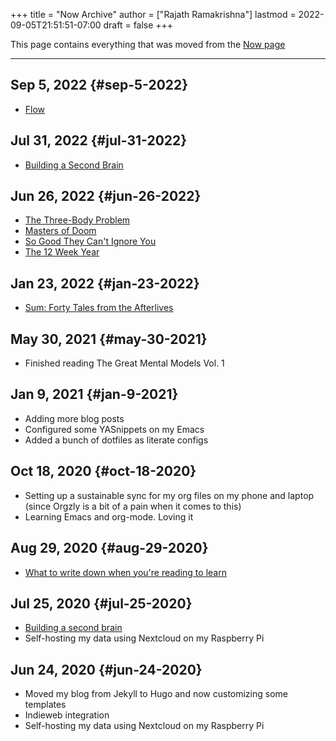 +++
title = "Now Archive"
author = ["Rajath Ramakrishna"]
lastmod = 2022-09-05T21:51:51-07:00
draft = false
+++

This page contains everything that was moved from the [Now page](https://rrajath.com/now/)

---


## Sep 5, 2022 {#sep-5-2022}

-   [Flow](https://www.amazon.com/Flow-Psychology-Experience-Perennial-Classics/dp/0061339202)


## Jul 31, 2022 {#jul-31-2022}

-   [Building a Second Brain](https://www.amazon.com/dp/B09LVVN9L3/ref=cm_sw_r_cp_api_ADKEAC3M8TS8DNTXXCEN)


## Jun 26, 2022 {#jun-26-2022}

-   [The Three-Body Problem](https://www.amazon.com/The-Three-Body-Problem-audiobook/dp/B00P00QPPY)
-   [Masters of Doom](https://www.amazon.com/Masters-Doom-Created-Transformed-Culture-ebook/dp/B000FBFNL0)
-   [So Good They Can't Ignore You](https://www.amazon.com/Good-They-Cant-Ignore-You-ebook/dp/B0076DDBJ6)
-   [The 12 Week Year](https://www.amazon.com/12-Week-Year-Others-Months/dp/1118509234)


## Jan 23, 2022 {#jan-23-2022}

-   [Sum: Forty Tales from the Afterlives](https://www.goodreads.com/book/show/4948826-sum?ac=1&from_search=true&qid=4nUZPNXCOw&rank=1)


## May 30, 2021 {#may-30-2021}

-   Finished reading The Great Mental Models Vol. 1


## Jan 9, 2021 {#jan-9-2021}

-   Adding more blog posts
-   Configured some YASnippets on my Emacs
-   Added a bunch of dotfiles as literate configs


## Oct 18, 2020 {#oct-18-2020}

-   Setting up a sustainable sync for my org files on my phone and laptop
    (since Orgzly is a bit of a pain when it comes to this)
-   Learning Emacs and org-mode. Loving it


## Aug 29, 2020 {#aug-29-2020}

-   [What to write down when you're reading to learn](https://acesounderglass.com/2020/06/10/what-to-write-down-when-youre-reading-to-learn/)


## Jul 25, 2020 {#jul-25-2020}

-   [Building a second brain](https://maggieappleton.com/basb/)
-   Self-hosting my data using Nextcloud on my Raspberry Pi


## Jun 24, 2020 {#jun-24-2020}

-   Moved my blog from Jekyll to Hugo and now customizing some templates
-   Indieweb integration
-   Self-hosting my data using Nextcloud on my Raspberry Pi